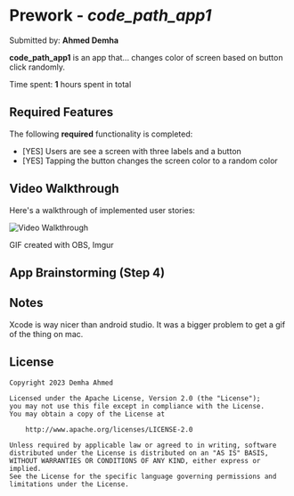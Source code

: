 # Prework - *code_path_app1*

Submitted by: **Ahmed Demha**

**code_path_app1** is an app that... changes color of screen based on button click randomly. 

Time spent: **1** hours spent in total

## Required Features

The following **required** functionality is completed:

- [YES] Users are see a screen with three labels and a button
- [YES] Tapping the button changes the screen color to a random color
 
## Video Walkthrough

Here's a walkthrough of implemented user stories:

<img src='https://imgur.com/a/ZbGdjmF' title='Video Walkthrough' width='' alt='Video Walkthrough' />

<!-- Replace this with whatever GIF tool you used! -->
GIF created with OBS, Imgur

## App Brainstorming (Step 4)

## Notes

Xcode is way nicer than android studio. It was a bigger problem to get a gif of the thing on mac. 

## License

    Copyright 2023 Demha Ahmed

    Licensed under the Apache License, Version 2.0 (the "License");
    you may not use this file except in compliance with the License.
    You may obtain a copy of the License at

        http://www.apache.org/licenses/LICENSE-2.0

    Unless required by applicable law or agreed to in writing, software
    distributed under the License is distributed on an "AS IS" BASIS,
    WITHOUT WARRANTIES OR CONDITIONS OF ANY KIND, either express or implied.
    See the License for the specific language governing permissions and
    limitations under the License.
